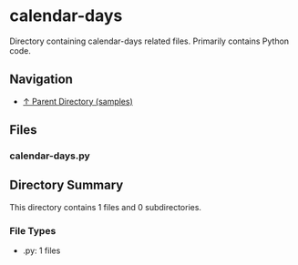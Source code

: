 # calendar-days

Directory containing calendar-days related files. Primarily contains Python code.

## Navigation

* [↑ Parent Directory (samples)](../README.md)

## Files

### calendar-days.py




## Directory Summary

This directory contains 1 files and 0 subdirectories.

### File Types

* .py: 1 files
